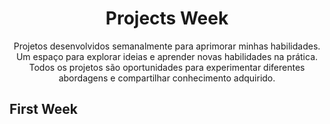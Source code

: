 <h1
  align="center"
>
  Projects Week
</h1>

<p
  align="center"
>
  Projetos desenvolvidos semanalmente para aprimorar minhas habilidades. Um espaço para explorar ideias e aprender novas habilidades na prática. Todos os projetos são oportunidades para experimentar diferentes abordagens e compartilhar conhecimento adquirido.
</p>

## First Week
